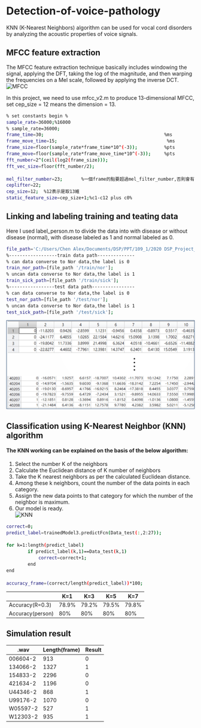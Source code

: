 # Detection-of-voice-pathology
KNN (K-Nearest Neighbors) algorithm can be used for vocal cord disorders by analyzing the acoustic properties of voice signals.
## MFCC feature extraction
The MFCC feature extraction technique basically includes windowing the signal, applying the DFT, taking the log of the magnitude, and then warping the frequencies on a Mel scale, followed by applying the inverse DCT.  
![MFCC](https://www.mathworks.com/help/examples/audio_wavelet/win64/SpeakerIdentificationUsingPitchAndMFCCExample_01.png)  

In this project, we need to use mfcc_v2.m to produce 13-dimensional MFCC, set cep_size = 12 means the dimension = 13.  
```sh
% set constants begin %
sample_rate=36000;%16000
% sample_rate=36000;
frame_time=30;                                             %ms
frame_move_time=15;                                         %ms
frame_size=floor(sample_rate*frame_time*10^(-3));          %pts
frame_move=floor(sample_rate*frame_move_time*10^(-3));     %pts
fft_number=2^(ceil(log2(frame_size)));
fft_vec_size=floor(fft_number/2);

mel_filter_number=23;       %一個frame的點要超過mel_filter_number,否則會有-inf和NaN
ceplifter=22;
cep_size=12;  %12表示是取13維
static_feature_size=cep_size+1;%c1-c12 plus c0%
```
## Linking and labeling training and teating data
Here I used label_person.m to divide the data into with disease or without disease (normal), with disease labeled as 1 and normal labeled as 0.  
```sh
file_path='C:/Users/Chen Alex/Documents/DSP/PPT/109_1/2020 DSP_Project_II/Dataset/Output/';
%------------------train data path--------------
% can data converse to Nor data,the label is 0
train_nor_path=[file_path '/train/nor'];
% uncan data converse to Nor data,the label is 1
train_sick_path=[file_path '/train/sick']; 
%-----------------test data path----------------
% can data converse to Nor data,the label is 0
test_nor_path=[file_path '/test/nor'];
% uncan data converse to Nor data,the label is 1
test_sick_path=[file_path '/test/sick']; 
```
![label](https://github.com/hsieh672/Detection-of-voice-pathology/blob/main/imag/label.png)  

## Classification using K-Nearest Neighbor (KNN) algorithm 
#### The KNN working can be explained on the basis of the below algorithm:  
1. Select the number K of the neighbors  
2. Calculate the Euclidean distance of K number of neighbors  
3. Take the K nearest neighbors as per the calculated Euclidean distance.  
4. Among these k neighbors, count the number of the data points in each category.  
5. Assign the new data points to that category for which the number of the neighbor is maximum.  
6. Our model is ready.  
![KNN](https://miro.medium.com/v2/resize:fit:1182/format:webp/0*elaSSkBa3Gi9H1-x.png)  
```sh
correct=0;
predict_label=trainedModel3.predictFcn(Data_test(:,2:27));

for k=1:length(predict_label)
        if predict_label(k,1)==Data_test(k,1)
            correct=correct+1;
        end
end

accuracy_frame=(correct/length(predict_label))*100;
```

|                  | K=1   | K=3   | K=5   | K=7   |
|------------------|-------|-------|-------|-------|
| Accuracy(R=0.3)  | 78.9% | 79.2% | 79.5% | 79.8% |
| Accuracy(person) | 80%   | 80%   | 80%   | 80%   |

## Simulation result
| .wav     | Length(frame) | Result |
|----------|---------------|--------|
| 006604-2 | 913           | 0      |
| 134066-2 | 1327          | 1      |
| 154833-2 | 2296          | 0      |
| 421634-2 | 1196          | 0      |
| U44346-2 | 868           | 1      |
| U99176-2 | 1070          | 0      |
| W05597-2 | 527           | 1      |
| W12303-2 | 935           | 1      |
